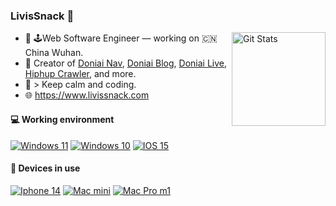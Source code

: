 ### LivisSnack 👋

<a href="https://github.com/livissnack"><img alt="Git Stats" src="https://github-readme-stats.vercel.app/api?username=livissnack&show_icons=true&&theme=radical" align="right" height="150" /></a>

- 🔭 🕹Web Software Engineer — working on 🇨🇳 China Wuhan.
- 🚀 Creator of [Doniai Nav](https://nav.doniai.com), [Doniai Blog](https://www.doniai.com), [Doniai Live](https://live.doniai.com), [Hiphup Crawler](https://github.com/livissnack/hiphup-api), and more.
- :hammer:  > Keep calm and coding.
- :globe_with_meridians: https://www.livissnack.com

#### 💻 Working environment

[![Windows 11](https://img.shields.io/badge/Windows%2011-00adef?style=flat-square&logo=windows&logoColor=ffffff)](https://www.microsoft.com/en-us/windows/windows-11)
[![Windows 10](https://img.shields.io/badge/Windows%2010-00adef?style=flat-square&logo=windows&logoColor=ffffff)](https://www.microsoft.com/en-us/windows/windows-10)
[![IOS 15](https://img.shields.io/badge/Ios%2015-3ddc84?style=flat-square&logo=apple&logoColor=ffffff)](https://www.apple.com/)

#### 📱 Devices in use

[![Iphone 14](https://img.shields.io/badge/Iphone%2014-fd4900?style=flat-square&logo=apple&logoColor=ffffff)](https://www.apple.com/)
[![Mac mini](https://img.shields.io/badge/Mac%20mini-e60012?style=flat-square&logo=apple&logoColor=ffffff)](https://www.apple.com/)
[![Mac Pro m1](https://img.shields.io/badge/Mac%20Pro%20m1-e60012?style=flat-square&logo=apple&logoColor=ffffff)](https://www.apple.com/)


